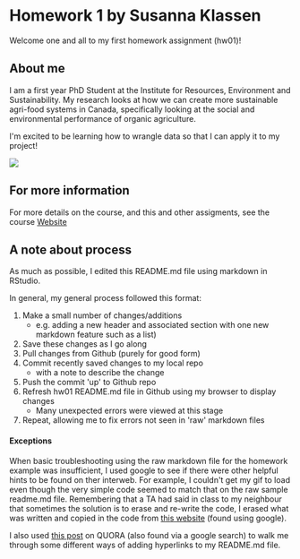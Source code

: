 # Homework 1 by Susanna Klassen

Welcome one and all to my first homework assignment (hw01)!

## About me

I am a first year PhD Student at the Institute for Resources, Environment and Sustainability. My research looks at how we can create more sustainable agri-food systems in Canada, specifically looking at the social and environmental performance of organic agriculture. 

I'm excited to be learning how to wrangle data so that I can apply it to my project!

![](https://i.pinimg.com/originals/15/10/29/15102907439824fb616f964e9dff5415.gif)


## For more information 

For more details on the course, and this and other assigments, see the course <a href=http://stat545.com>Website</a>

## A note about process

As much as possible, I edited this README.md file using markdown in RStudio. 

In general, my general process followed this format:
1. Make a small number of changes/additions 
    - e.g. adding a new header and associated section with one new markdown feature such as a list)
2. Save these changes as I go along
3. Pull changes from Github (purely for good form)
4. Commit recently saved changes to my local repo
    - with a note to describe the change
5. Push the commit 'up' to Github repo
6. Refresh hw01 README.md file in Github using my browser to display changes
    - Many unexpected errors were viewed at this stage
7. Repeat, allowing me to fix errors not seen in 'raw' markdown files

#### Exceptions
When basic troubleshooting using the raw markdown file for the homework example was insufficient, I used google to see if there were other helpful hints to be found on ther interweb. For example, I couldn't get my gif to load even though the very simple code seemed to match that on the raw sample readme.md file. Remembering that a TA had said in class to my neighbour that sometimes the solution is to erase and re-write the code, I erased what was written and copied in the code from <a href= "https://gist.githubusercontent.com/jhsu/2550829/raw/0cb4f77d83e0783e89d361df0f8501ddb668d2fb/gifs.markdown">this website</a> (found using google). 

I also used <a href="https://www.quora.com/How-do-I-create-a-hyperlink-in-the-README-file-in-my-GitHub-account-which-would-redirect-to-a-new-page-containing-the-project-explanation">this post</a> on QUORA (also found via a google search) to walk me through some different ways of adding hyperlinks to my README.md file. 

